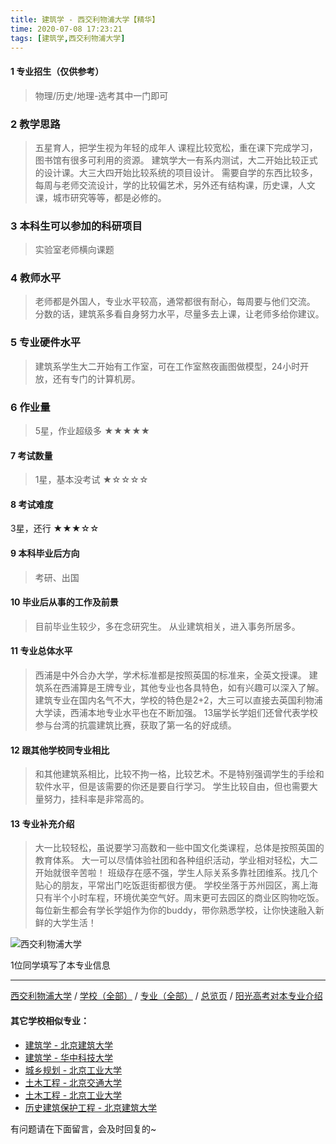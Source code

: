 ```yaml
---
title: 建筑学 - 西交利物浦大学【精华】
time: 2020-07-08 17:23:21
tags: [建筑学,西交利物浦大学]
---
```

#### 1 专业招生（仅供参考）  
> 物理/历史/地理-选考其中一门即可


### 2 教学思路
> 五星育人，把学生视为年轻的成年人
课程比较宽松，重在课下完成学习，图书馆有很多可利用的资源。
建筑学大一有系内测试，大二开始比较正式的设计课。大三大四开始比较系统的项目设计。
需要自学的东西比较多，每周与老师交流设计，学的比较偏艺术，另外还有结构课，历史课，人文课，城市研究等等，都是必修的。


### 3 本科生可以参加的科研项目
>  实验室老师横向课题


### 4 教师水平
> 老师都是外国人，专业水平较高，通常都很有耐心，每周要与他们交流。
分数的话，建筑系多看自身努力水平，尽量多去上课，让老师多给你建议。


### 5 专业硬件水平
> 建筑系学生大二开始有工作室，可在工作室熬夜画图做模型，24小时开放，还有专门的计算机房。


### 6 作业量
>5星，作业超级多
★★★★★


#### 7 考试数量
>1星，基本没考试
★☆☆☆☆


#### 8 考试难度
> 
3星，还行
★★★☆☆


#### 9 本科毕业后方向
> 考研、出国


#### 10 毕业后从事的工作及前景
> 目前毕业生较少，多在念研究生。
从业建筑相关，进入事务所居多。


#### 11 专业总体水平
> 西浦是中外合办大学，学术标准都是按照英国的标准来，全英文授课。
建筑系在西浦算是王牌专业，其他专业也各具特色，如有兴趣可以深入了解。
建筑专业在国内名气不大，学校的特色是2+2，大三可以直接去英国利物浦大学读，西浦本地专业水平也在不断加强。
13届学长学姐们还曾代表学校参与台湾的抗震建筑比赛，获取了第一名的好成绩。


#### 12 跟其他学校同专业相比
> 和其他建筑系相比，比较不拘一格，比较艺术。不是特别强调学生的手绘和软件水平，但是该需要的你还是要自行学习。
学生比较自由，但也需要大量努力，挂科率是非常高的。


#### 13 专业补充介绍
> 大一比较轻松，虽说要学习高数和一些中国文化类课程，总体是按照英国的教育体系。
大一可以尽情体验社团和各种组织活动，学业相对轻松，大二开始就很辛苦啦！
班级存在感不强，学生人际关系多靠社团维系。找几个贴心的朋友，平常出门吃饭逛街都很方便。
学校坐落于苏州园区，离上海只有半个小时车程，环境优美空气好。周末更可去园区的商业区购物吃饭。
每位新生都会有学长学姐作为你的buddy，带你熟悉学校，让你快速融入新鲜的大学生活！


![西交利物浦大学](http://upload-images.jianshu.io/upload_images/6206192-6fa0c8199e51d748.jpeg?imageMogr2/auto-orient/strip%7CimageView2/2/w/1240)

1位同学填写了本专业信息
***
[西交利物浦大学](https://univgo.github.io/2020/07/08/bba556df68b5) / [学校（全部）](https://univgo.github.io/2020/07/08/3efa6bcca419) / [专业（全部）](https://univgo.github.io/2020/07/08/2d4c6d3552c2) / [总览页](https://univgo.github.io/2020/07/08/445daeb4fa00) / [阳光高考对本专业介绍]( http://gaokao.chsi.com.cn/sch/zyk/view.do?schId=73393502&specId=73384460)


#### 其它学校相似专业：
- [建筑学 - 北京建筑大学](https://univgo.github.io/2020/07/08/41ec2a97fb2d)
- [建筑学 - 华中科技大学](https://univgo.github.io/2020/07/08/f8b31bbcc6b9)
- [城乡规划 - 北京工业大学](https://univgo.github.io/2020/07/08/608d0f13dc58)
- [土木工程 - 北京交通大学](https://univgo.github.io/2020/07/08/1d37b9a7a0a5)
- [土木工程 - 北京工业大学](https://univgo.github.io/2020/07/08/897ea4d65bab)
- [历史建筑保护工程 - 北京建筑大学](https://univgo.github.io/2020/07/08/8100a59a58ed)

有问题请在下面留言，会及时回复的~
